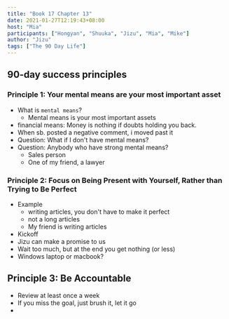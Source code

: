 ```yaml
---
title: "Book 17 Chapter 13"
date: 2021-01-27T12:19:43+08:00
host: "Mia"
participants: ["Hongyan", "Shuuka", "Jizu", "Mia", "Mike"]
author: "Jizu"
tags: ["The 90 Day Life"]
---
```



## 90-day success principles

### Principle 1: Your mental means are your most important asset
- What is `mental means`?
    - Mental means is your most important assets
- financial means: Money is nothing if doubts holding you back.
- When sb. posted a negative comment, i moved past it
- Question: What if I don't have mental means?
- Question: Anybody who have strong mental means?
    - Sales person
    - One of my friend, a lawyer

### Principle 2: Focus on Being Present with Yourself, Rather than Trying to Be Perfect

- Example
    - writing articles, you don't have to make it perfect
    - not a long articles
    - My friend is writing articles
- Kickoff
- Jizu can make a promise to us
- Wait too much, but at the end you get nothing (or less)
- Windows laptop or macbook?

## Principle 3: Be Accountable
- Review at least once a week
- If you miss the goal, just brush it, let it go
- 

